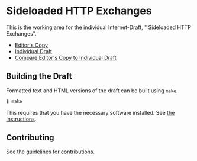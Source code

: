 #  Sideloaded HTTP Exchanges

This is the working area for the individual Internet-Draft, " Sideloaded HTTP Exchanges".

* [Editor's Copy](https://jyasskin.github.io/sideloaded-exchanges/#go.draft-yasskin-httpbis-sideloaded-exchanges.html)
* [Individual Draft](https://tools.ietf.org/html/draft-yasskin-httpbis-sideloaded-exchanges)
* [Compare Editor's Copy to Individual Draft](https://jyasskin.github.io/sideloaded-exchanges/#go.draft-yasskin-httpbis-sideloaded-exchanges.diff)

## Building the Draft

Formatted text and HTML versions of the draft can be built using `make`.

```sh
$ make
```

This requires that you have the necessary software installed.  See
[the instructions](https://github.com/martinthomson/i-d-template/blob/master/doc/SETUP.md).


## Contributing

See the
[guidelines for contributions](https://github.com/jyasskin/sideloaded-exchanges/blob/master/CONTRIBUTING.md).
